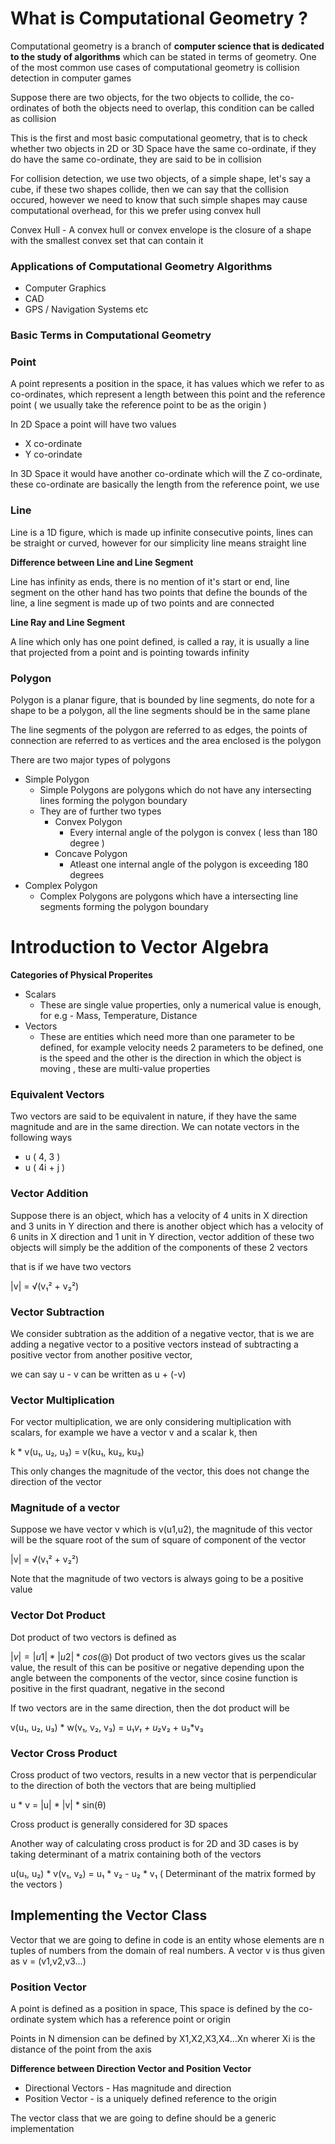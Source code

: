 # What is Computational Geometry ?

Computational geometry is a branch of **computer science that is dedicated to the study of algorithms** which can be stated in terms of geometry. One of the most common use cases of computational geometry is collision detection in computer games

Suppose there are two objects, for the two objects to collide, the co-ordinates of both the objects need to overlap, this condition can be called as collision

This is the first and most basic computational geometry, that is to check whether two objects in 2D or 3D Space have the same co-ordinate, if they do have the same co-ordinate, they are said to be in collision

For collision detection, we use two objects, of a simple shape, let's say a cube, if these two shapes collide, then we can say that the collision occured, however we need to know that such simple shapes may cause computational overhead, for this we prefer using convex hull

Convex Hull - A convex hull or convex envelope is the closure of a shape with the smallest convex set that can contain it

### Applications of Computational Geometry Algorithms

- Computer Graphics
- CAD
- GPS / Navigation Systems etc

### Basic Terms in Computational Geometry

### Point

A point represents a position in the space, it has values which we refer to as co-ordinates, which represent a length between this point and the reference point ( we usually take the reference point to be as the origin )

In 2D Space a point will have two values

- X co-ordinate
- Y co-orindate

In 3D Space it would have another co-ordinate which will the Z co-ordinate, these co-ordinate are basically the length from the reference point, we use

### Line

Line is a 1D figure, which is made up infinite consecutive points, lines can be straight or curved, however for our simplicity line means straight line

**Difference between Line and Line Segment**

Line has infinity as ends, there is no mention of it's start or end, line segment on the other hand has two points that define the bounds of the line, a line segment is made up of two points and are connected

**Line Ray and Line Segment**

A line which only has one point defined, is called a ray, it is usually a line that projected from a point and is pointing towards infinity

### Polygon

Polygon is a planar figure, that is bounded by line segments, do note for a shape to be a polygon, all the line segments should be in the same plane

The line segments of the polygon are referred to as edges, the points of connection are referred to as vertices and the area enclosed is the polygon

There are two major types of polygons

- Simple Polygon
    - Simple Polygons are polygons which do not have any intersecting lines forming the polygon boundary
    - They are of further two types
        - Convex Polygon
            - Every internal angle of the polygon is convex ( less than 180 degree )
        - Concave Polygon
            - Atleast one internal angle of the polygon is exceeding 180 degrees
- Complex Polygon
    - Complex Polygons are polygons which have a intersecting line segments forming the polygon boundary

# Introduction to Vector Algebra

**Categories of Physical Properites**

- Scalars
    - These are single value properties, only a numerical value is enough, for e.g - Mass, Temperature, Distance
- Vectors
    - These are entities which need more than one parameter to be defined, for example velocity needs 2 parameters to be defined, one is the speed and the other is the direction in which the object is moving , these are multi-value properties

### Equivalent Vectors

Two vectors are said to be equivalent in nature, if they have the same magnitude and are in the same direction. We can notate vectors in the following ways

- u ( 4, 3 )
- u ( 4i + j )

### Vector Addition

Suppose there is an object, which has a velocity of 4 units in X direction and 3 units in Y direction and there is another object which has a velocity of 6 units in X direction and 1 unit in Y direction, vector addition of these two objects will simply be the addition of the components of these 2 vectors

that is if we have two vectors

|v| = √(v₁² + v₂²)

### Vector Subtraction

We consider subtration as the addition of a negative vector, that is we are adding a negative vector to a positive vectors instead of subtracting a positive vector from another positive vector,

we can say u  - v can be written as u + (-v)

### Vector Multiplication

For vector multiplication, we are only considering multiplication with scalars, for example we have a vector v and a scalar k, then

k * v(u₁, u₂, u₃) = v(ku₁, ku₂, ku₃)


This only changes the magnitude of the vector, this does not change the direction of the vector

### Magnitude of a vector

Suppose we have vector v which is v(u1,u2), the magnitude of this vector will be the square root of the sum of square of component of the vector

|v| = √(v₁² + v₂²)


Note that the magnitude of two vectors is always going to be a positive value

### Vector Dot Product

Dot product of two vectors is defined as 

$|v| = |u1|*|u2|*cos(@)$ Dot product of two vectors gives us the scalar value, the result of this can be positive or negative depending upon the angle between the components of the vector, since cosine function is positive in the first quadrant, negative in the second

If two vectors are in the same direction, then the dot product will be 

v(u₁, u₂, u₃) * w(v₁, v₂, v₃) = u₁*v₁ + u₂*v₂ + u₃*v₃


### Vector Cross Product

Cross product of two vectors, results in a new vector that is perpendicular to the direction of both the vectors that are being multiplied

u * v = |u| * |v| * sin(θ)


Cross product is generally considered for 3D spaces

Another way of calculating cross product is for 2D and 3D cases is by taking determinant of a matrix containing both of the vectors

u(u₁, u₂) * v(v₁, v₂) = u₁ * v₂ - u₂ * v₁
 ( Determinant of the matrix formed by the vectors )

## Implementing the Vector Class

Vector that we are going to define in code is an entity whose elements are n tuples of numbers from the domain of real numbers. A vector v is thus given as v = (v1,v2,v3...)

### Position Vector

A point is defined as a position in space, This space is defined by the co-ordinate system which has a reference point or origin

Points in N dimension can be defined by X1,X2,X3,X4...Xn wherer Xi is the distance of the point from the axis

**Difference between Direction Vector and Position Vector**

- Directional Vectors - Has magnitude and direction
- Position Vector - is a uniquely defined reference to the origin

The vector class that we are going to define should be a generic implementation
